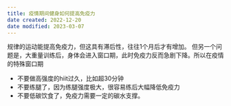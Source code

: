 ```yaml
---
title: 疫情期间健身如何提高免疫力
date created: 2022-12-20
date modified: 2023-03-07
---
```


规律的运动能提高免疫力，但这具有滞后性，往往1个月后才有增加。
但另一个问题是，大重量训练后，身体会进入窗口期，此时免疫力反而急剧下降。所以在疫情的特殊窗口期

- 不要做高强度的hiit过久，比如超30分钟
- 不要练腿了，因为练腿强度极大，很容易练后大幅降低免疫力
- 不要低碳饮食了，免疫力需要一定的碳水支撑。
